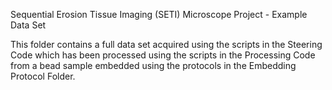 Sequential Erosion Tissue Imaging (SETI) Microscope Project - Example Data Set 

This folder contains a full data set acquired using the scripts in the Steering Code which has been processed using the scripts in the Processing Code from a bead sample embedded using the protocols in the Embedding Protocol Folder.
